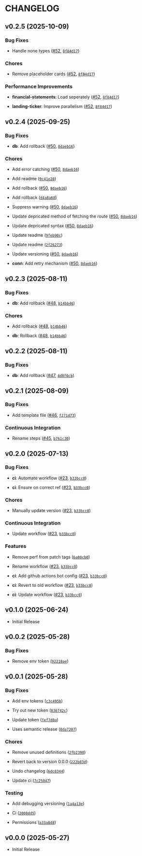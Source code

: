 # CHANGELOG

<!-- version list -->

## v0.2.5 (2025-10-09)

### Bug Fixes

- Handle none types ([#52](https://github.com/HMDank/ourportfolios/pull/52),
  [`8f84d17`](https://github.com/HMDank/ourportfolios/commit/8f84d174f03d873348ed39105e8efd14ce481e25))

### Chores

- Remove placeholder cards ([#52](https://github.com/HMDank/ourportfolios/pull/52),
  [`8f84d17`](https://github.com/HMDank/ourportfolios/commit/8f84d174f03d873348ed39105e8efd14ce481e25))

### Performance Improvements

- **financial-statements**: Load seperately ([#52](https://github.com/HMDank/ourportfolios/pull/52),
  [`8f84d17`](https://github.com/HMDank/ourportfolios/commit/8f84d174f03d873348ed39105e8efd14ce481e25))

- **landing-ticker**: Improve parallelism ([#52](https://github.com/HMDank/ourportfolios/pull/52),
  [`8f84d17`](https://github.com/HMDank/ourportfolios/commit/8f84d174f03d873348ed39105e8efd14ce481e25))


## v0.2.4 (2025-09-25)

### Bug Fixes

- **db**: Add rollback ([#50](https://github.com/HMDank/ourportfolios/pull/50),
  [`8daeb16`](https://github.com/HMDank/ourportfolios/commit/8daeb16b370810cace0a25e27ec3d4b2e5da423e))

### Chores

- Add error catching ([#50](https://github.com/HMDank/ourportfolios/pull/50),
  [`8daeb16`](https://github.com/HMDank/ourportfolios/commit/8daeb16b370810cace0a25e27ec3d4b2e5da423e))

- Add readme
  ([`9c41e28`](https://github.com/HMDank/ourportfolios/commit/9c41e28d4c39bfc8c77b6bd30805d8d893787425))

- Add rollback ([#50](https://github.com/HMDank/ourportfolios/pull/50),
  [`8daeb16`](https://github.com/HMDank/ourportfolios/commit/8daeb16b370810cace0a25e27ec3d4b2e5da423e))

- Add rollback
  ([`d4a8a68`](https://github.com/HMDank/ourportfolios/commit/d4a8a6804723f80ab36063d27037a87a749877e9))

- Suppress warning ([#50](https://github.com/HMDank/ourportfolios/pull/50),
  [`8daeb16`](https://github.com/HMDank/ourportfolios/commit/8daeb16b370810cace0a25e27ec3d4b2e5da423e))

- Update depricated method of fetching the route
  ([#50](https://github.com/HMDank/ourportfolios/pull/50),
  [`8daeb16`](https://github.com/HMDank/ourportfolios/commit/8daeb16b370810cace0a25e27ec3d4b2e5da423e))

- Update depricated syntax ([#50](https://github.com/HMDank/ourportfolios/pull/50),
  [`8daeb16`](https://github.com/HMDank/ourportfolios/commit/8daeb16b370810cace0a25e27ec3d4b2e5da423e))

- Update readme
  ([`9feb90c`](https://github.com/HMDank/ourportfolios/commit/9feb90c27752b6691a25d218243b455d2aa58783))

- Update readme
  ([`2f26273`](https://github.com/HMDank/ourportfolios/commit/2f2627378eb041cbe62d8b3da3f104a21284e323))

- Update versioning ([#50](https://github.com/HMDank/ourportfolios/pull/50),
  [`8daeb16`](https://github.com/HMDank/ourportfolios/commit/8daeb16b370810cace0a25e27ec3d4b2e5da423e))

- **conn**: Add retry mechanism ([#50](https://github.com/HMDank/ourportfolios/pull/50),
  [`8daeb16`](https://github.com/HMDank/ourportfolios/commit/8daeb16b370810cace0a25e27ec3d4b2e5da423e))


## v0.2.3 (2025-08-11)

### Bug Fixes

- **db**: Add rollback ([#48](https://github.com/HMDank/ourportfolios/pull/48),
  [`b14bb46`](https://github.com/HMDank/ourportfolios/commit/b14bb463a3d9c945c072c15cb6342df3b31acafe))

### Chores

- Add rollback ([#48](https://github.com/HMDank/ourportfolios/pull/48),
  [`b14bb46`](https://github.com/HMDank/ourportfolios/commit/b14bb463a3d9c945c072c15cb6342df3b31acafe))

- **db**: Rollback ([#48](https://github.com/HMDank/ourportfolios/pull/48),
  [`b14bb46`](https://github.com/HMDank/ourportfolios/commit/b14bb463a3d9c945c072c15cb6342df3b31acafe))


## v0.2.2 (2025-08-11)

### Bug Fixes

- **db**: Add rollback ([#47](https://github.com/HMDank/ourportfolios/pull/47),
  [`4d8f0cb`](https://github.com/HMDank/ourportfolios/commit/4d8f0cbe449c87da551a4810fe32b74cda83a510))


## v0.2.1 (2025-08-09)

### Bug Fixes

- Add template file ([#46](https://github.com/HMDank/ourportfolios/pull/46),
  [`f271d73`](https://github.com/HMDank/ourportfolios/commit/f271d739116a5774621739f6c5e2d53fe7082e50))

### Continuous Integration

- Rename steps ([#45](https://github.com/HMDank/ourportfolios/pull/45),
  [`b761c30`](https://github.com/HMDank/ourportfolios/commit/b761c30ea52aa6674af0feb632f21f81db12d958))


## v0.2.0 (2025-07-13)

### Bug Fixes

- **ci**: Automate workflow ([#23](https://github.com/HMDank/ourportfolios/pull/23),
  [`b33bcc0`](https://github.com/HMDank/ourportfolios/commit/b33bcc04d38742edab159508db2c2860ead264df))

- **ci**: Ensure on correct ref ([#23](https://github.com/HMDank/ourportfolios/pull/23),
  [`b33bcc0`](https://github.com/HMDank/ourportfolios/commit/b33bcc04d38742edab159508db2c2860ead264df))

### Chores

- Manually update version ([#23](https://github.com/HMDank/ourportfolios/pull/23),
  [`b33bcc0`](https://github.com/HMDank/ourportfolios/commit/b33bcc04d38742edab159508db2c2860ead264df))

### Continuous Integration

- Update workflow ([#23](https://github.com/HMDank/ourportfolios/pull/23),
  [`b33bcc0`](https://github.com/HMDank/ourportfolios/commit/b33bcc04d38742edab159508db2c2860ead264df))

### Features

- Remove perf from patch tags
  ([`6a80cb0`](https://github.com/HMDank/ourportfolios/commit/6a80cb0a7bfac1e22247fb1c4e715dbf7dfa6198))

- Rename workflow ([#23](https://github.com/HMDank/ourportfolios/pull/23),
  [`b33bcc0`](https://github.com/HMDank/ourportfolios/commit/b33bcc04d38742edab159508db2c2860ead264df))

- **ci**: Add github actions bot config ([#23](https://github.com/HMDank/ourportfolios/pull/23),
  [`b33bcc0`](https://github.com/HMDank/ourportfolios/commit/b33bcc04d38742edab159508db2c2860ead264df))

- **ci**: Revert to old workflow ([#23](https://github.com/HMDank/ourportfolios/pull/23),
  [`b33bcc0`](https://github.com/HMDank/ourportfolios/commit/b33bcc04d38742edab159508db2c2860ead264df))

- **ci**: Update workflow ([#23](https://github.com/HMDank/ourportfolios/pull/23),
  [`b33bcc0`](https://github.com/HMDank/ourportfolios/commit/b33bcc04d38742edab159508db2c2860ead264df))


## v0.1.0 (2025-06-24)

- Initial Release

## v0.0.2 (2025-05-28)

### Bug Fixes

- Remove env token
  ([`92218ae`](https://github.com/HMDank/ourportfolios/commit/92218ae1bcd3409be689a3e6eea2e76d143f6506))


## v0.0.1 (2025-05-28)

### Bug Fixes

- Add env tokens
  ([`c3c495b`](https://github.com/HMDank/ourportfolios/commit/c3c495b8a7c76c99171c16be06cf01fb638e552b))

- Try out new token
  ([`036742c`](https://github.com/HMDank/ourportfolios/commit/036742cefd8dd5510720fc3fc5c8a8af8f000bcc))

- Update token
  ([`fef7d0a`](https://github.com/HMDank/ourportfolios/commit/fef7d0a092a4e9aebb9cb1b3ab1afd56da7df1fe))

- Uses semantic release
  ([`0da7207`](https://github.com/HMDank/ourportfolios/commit/0da7207d849677e5ff93bdfce744beb17c30d421))

### Chores

- Remove unused definitions
  ([`2fb2390`](https://github.com/HMDank/ourportfolios/commit/2fb239080ca9f118c6e9b948befaaf58c0d5602a))

- Revert back to version 0.0.0
  ([`222b83d`](https://github.com/HMDank/ourportfolios/commit/222b83d56ae05540ffc5367ae261e27caf82a150))

- Undo changelog
  ([`6dc8344`](https://github.com/HMDank/ourportfolios/commit/6dc834458a65a0c9fbbfaa50eedfeaef4bcc8464))

- Update ci
  ([`7c25047`](https://github.com/HMDank/ourportfolios/commit/7c25047776681075e16d12876d53439e05c32e18))

### Testing

- Add debugging versioning
  ([`1a4a13e`](https://github.com/HMDank/ourportfolios/commit/1a4a13e4283b54c67ca2493a3a6c192405a0ae7a))

- Ci
  ([`2008dd5`](https://github.com/HMDank/ourportfolios/commit/2008dd53d3fdbfab30bf580ffa6c3e1fe0ac93ca))

- Permissions
  ([`a33a048`](https://github.com/HMDank/ourportfolios/commit/a33a0482a231ab6e09ff3b97d4f3a989fa92616b))


## v0.0.0 (2025-05-27)

- Initial Release
